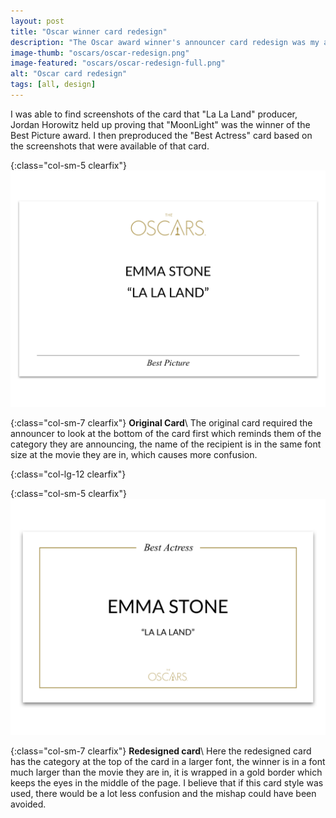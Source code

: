 ```yaml
---
layout: post
title: "Oscar winner card redesign"
description: "The Oscar award winner's announcer card redesign was my attempt at proving that better design could have prevented an embarrasing mishap at the 2016 Academy Awards."
image-thumb: "oscars/oscar-redesign.png"
image-featured: "oscars/oscar-redesign-full.png"
alt: "Oscar card redesign"
tags: [all, design]
---
```


I was able to find screenshots of the card that "La La Land" producer, Jordan Horowitz held up proving that "MoonLight" was the winner of the Best Picture award. I then preproduced the "Best Actress" card based on the screenshots that were available of that card.


{:class="col-sm-5 clearfix"}
![Original Best Actress card](/images/works/oscars/best-actress-old.png)

{:class="col-sm-7 clearfix"}
**Original Card**\\
The original card required the announcer to look at the bottom of the card first which reminds them of the category they are announcing, the name of the recipient is in the same font size at the movie they are in, which causes more confusion.

{:class="col-lg-12 clearfix"}
&nbsp;

{:class="col-sm-5 clearfix"}
![Newly designed Best Actress card](/images/works/oscars/best-actress-new.png)

{:class="col-sm-7 clearfix"}
**Redesigned card**\\
Here the redesigned card has the category at the top of the card in a larger font, the winner is in a font much larger than the movie they are in, it is wrapped in a gold border which keeps the eyes in the middle of the page. I believe that if this card style was used, there would be a lot less confusion and the mishap could have been avoided.
